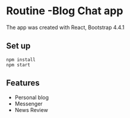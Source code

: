 # Routine -Blog Chat app 
The app was created with React, Bootstrap 4.4.1

## Set up
```
npm install
npm start
```

## Features
* Personal blog
* Messenger
* News Review




